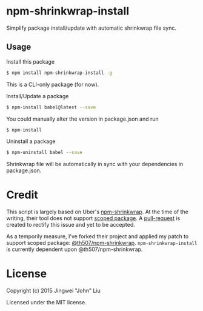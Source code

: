 # npm-shrinkwrap-install

Simplify package install/update with automatic shrinkwrap file sync.

## Usage

Install this package
```bash
$ npm install npm-shrinkwrap-install -g
```

This is a CLI-only package (for now).

Install/Update a package

```bash
$ npm-install babel@latest --save
```

You could manually alter the version in package.json and run

```bash
$ npm-install
```

Uninstall a package

```bash
$ npm-uninstall babel --save
```

Shrinkwrap file will be automatically in sync with your dependencies in package.json.

# Credit

This script is largely based on Uber's [npm-shrinkwrap](http://github.com/uber/npm-shrinkwrap). At the time of the writing, their tool does not support [scoped package](https://docs.npmjs.com/misc/scope). A [pull-request](https://github.com/uber/npm-shrinkwrap/pull/80) is created to rectify this issue and yet to be accepted.

As a temporily measure, I've forked their project and applied my patch to support scoped package: [@th507/npm-shrinkwrap](https://www.npmjs.com/package/@th507/npm-shrinkwrap). `npm-shrinkwrap-install` is currently dependent upon @th507/npm-shrinkwrap.

# License

Copyright (c) 2015 Jingwei "John" Liu

Licensed under the MIT license.
